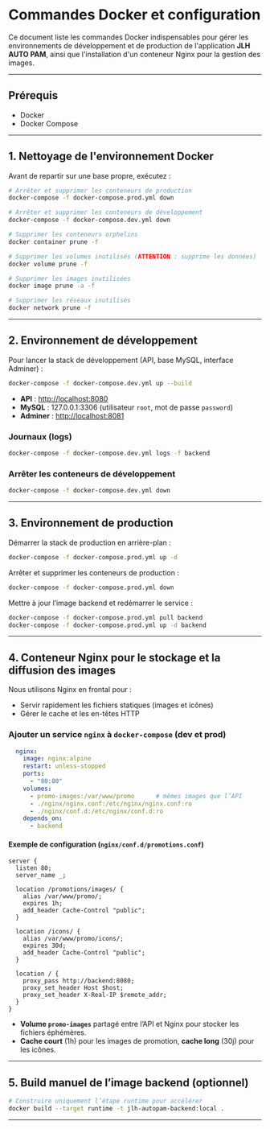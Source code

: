 # Commandes Docker et configuration

Ce document liste les commandes Docker indispensables pour gérer les environnements de développement et de production de l'application **JLH AUTO PAM**, ainsi que l'installation d'un conteneur Nginx pour la gestion des images.

---

## Prérequis

* Docker
* Docker Compose

---

## 1. Nettoyage de l'environnement Docker

Avant de repartir sur une base propre, exécutez :

```bash
# Arrêter et supprimer les conteneurs de production
docker-compose -f docker-compose.prod.yml down

# Arrêter et supprimer les conteneurs de développement
docker-compose -f docker-compose.dev.yml down

# Supprimer les conteneurs orphelins
docker container prune -f

# Supprimer les volumes inutilisés (ATTENTION : supprime les données)
docker volume prune -f

# Supprimer les images inutilisées
docker image prune -a -f

# Supprimer les réseaux inutilisés
docker network prune -f
```

---

## 2. Environnement de développement

Pour lancer la stack de développement (API, base MySQL, interface Adminer) :

```bash
docker-compose -f docker-compose.dev.yml up --build
```

* **API** : [http://localhost:8080](http://localhost:8080)
* **MySQL** : 127.0.0.1:3306 (utilisateur `root`, mot de passe `password`)
* **Adminer** : [http://localhost:8081](http://localhost:8081)

### Journaux (logs)

```bash
docker-compose -f docker-compose.dev.yml logs -f backend
```

### Arrêter les conteneurs de développement

```bash
docker-compose -f docker-compose.dev.yml down
```

---

## 3. Environnement de production

Démarrer la stack de production en arrière-plan :

```bash
docker-compose -f docker-compose.prod.yml up -d
```

Arrêter et supprimer les conteneurs de production :

```bash
docker-compose -f docker-compose.prod.yml down
```

Mettre à jour l’image backend et redémarrer le service :

```bash
docker-compose -f docker-compose.prod.yml pull backend
docker-compose -f docker-compose.prod.yml up -d backend
```

---

## 4. Conteneur Nginx pour le stockage et la diffusion des images

Nous utilisons Nginx en frontal pour :

* Servir rapidement les fichiers statiques (images et icônes)
* Gérer le cache et les en-têtes HTTP

### Ajouter un service `nginx` à `docker-compose` (dev et prod)

```yaml
  nginx:
    image: nginx:alpine
    restart: unless-stopped
    ports:
      - "80:80"
    volumes:
      - promo-images:/var/www/promo      # mêmes images que l’API
      - ./nginx/nginx.conf:/etc/nginx/nginx.conf:ro
      - ./nginx/conf.d:/etc/nginx/conf.d:ro
    depends_on:
      - backend
```

#### Exemple de configuration (`nginx/conf.d/promotions.conf`)

```nginx
server {
  listen 80;
  server_name _;

  location /promotions/images/ {
    alias /var/www/promo/;
    expires 1h;
    add_header Cache-Control "public";
  }

  location /icons/ {
    alias /var/www/promo/icons/;
    expires 30d;
    add_header Cache-Control "public";
  }

  location / {
    proxy_pass http://backend:8080;
    proxy_set_header Host $host;
    proxy_set_header X-Real-IP $remote_addr;
  }
}
```

* **Volume `promo-images`** partagé entre l’API et Nginx pour stocker les fichiers éphémères.
* **Cache court** (1h) pour les images de promotion, **cache long** (30j) pour les icônes.

---

## 5. Build manuel de l’image backend (optionnel)

```bash
# Construire uniquement l’étape runtime pour accélérer
docker build --target runtime -t jlh-autopam-backend:local .
```

---
